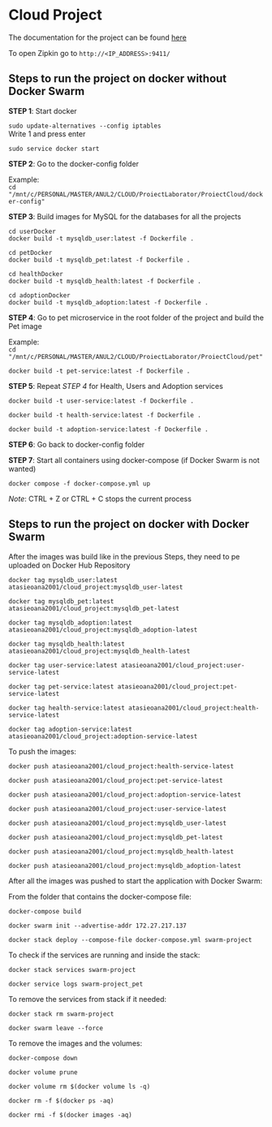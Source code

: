 # **Cloud Project**

The documentation for the project can be found [here](/ProiectLaboratorDocumentatieCloud.pdf)
 
To open Zipkin go to `http://<IP_ADDRESS>:9411/`
 
## **Steps to run the project on docker without Docker Swarm**
**STEP 1**: Start docker
 
`sudo update-alternatives --config iptables` \
Write 1 and press enter
 
`sudo service docker start`
 
**STEP 2**: Go to the docker-config folder
 
Example: \
`cd "/mnt/c/PERSONAL/MASTER/ANUL2/CLOUD/ProiectLaborator/ProiectCloud/docker-config"`
 
**STEP 3**: Build images for MySQL for the databases for all the projects
 
`cd userDocker` \
`docker build -t mysqldb_user:latest -f Dockerfile .`
 
`cd petDocker` \
`docker build -t mysqldb_pet:latest -f Dockerfile .`
 
`cd healthDocker` \
`docker build -t mysqldb_health:latest -f Dockerfile .`
 
`cd adoptionDocker` \
`docker build -t mysqldb_adoption:latest -f Dockerfile .`
 
**STEP 4**: Go to pet microservice in the root folder of the project and build the Pet image
 
Example: \
`cd "/mnt/c/PERSONAL/MASTER/ANUL2/CLOUD/ProiectLaborator/ProiectCloud/pet"`
 
`docker build -t pet-service:latest -f Dockerfile .`
 
**STEP 5**: Repeat _STEP 4_ for Health, Users and Adoption services
 
`docker build -t user-service:latest -f Dockerfile .`
 
`docker build -t health-service:latest -f Dockerfile .`
 
`docker build -t adoption-service:latest -f Dockerfile .`
 
**STEP 6**: Go back to docker-config folder
 
**STEP 7**: Start all containers using docker-compose (if Docker Swarm is not wanted)
 
`docker compose -f docker-compose.yml up`
 
_Note_: CTRL + Z or CTRL + C stops the current process
 
## **Steps to run the project on docker with Docker Swarm**
 
After the images was build like in the previous Steps, they need to pe uploaded on Docker Hub Repository
 
`docker tag mysqldb_user:latest atasieoana2001/cloud_project:mysqldb_user-latest`
 
`docker tag mysqldb_pet:latest atasieoana2001/cloud_project:mysqldb_pet-latest`
 
`docker tag mysqldb_adoption:latest atasieoana2001/cloud_project:mysqldb_adoption-latest`
 
`docker tag mysqldb_health:latest atasieoana2001/cloud_project:mysqldb_health-latest`
 
`docker tag user-service:latest atasieoana2001/cloud_project:user-service-latest`
 
`docker tag pet-service:latest atasieoana2001/cloud_project:pet-service-latest`
 
`docker tag health-service:latest atasieoana2001/cloud_project:health-service-latest`
 
`docker tag adoption-service:latest atasieoana2001/cloud_project:adoption-service-latest`
 
To push the images:
 
`docker push atasieoana2001/cloud_project:health-service-latest`
 
`docker push atasieoana2001/cloud_project:pet-service-latest`
 
`docker push atasieoana2001/cloud_project:adoption-service-latest`
 
`docker push atasieoana2001/cloud_project:user-service-latest`
 
`docker push atasieoana2001/cloud_project:mysqldb_user-latest`
 
`docker push atasieoana2001/cloud_project:mysqldb_pet-latest`
 
`docker push atasieoana2001/cloud_project:mysqldb_health-latest`
 
`docker push atasieoana2001/cloud_project:mysqldb_adoption-latest`
 
After all the images was pushed to start the application with Docker Swarm:
 
From the folder that contains the docker-compose file:
 
`docker-compose build`
 
`docker swarm init --advertise-addr 172.27.217.137`
 
`docker stack deploy --compose-file docker-compose.yml swarm-project`
 
To check if the services are running and inside the stack:
 
`docker stack services swarm-project`
 
`docker service logs swarm-project_pet`
 
To remove the services from stack if it needed:
 
`docker stack rm swarm-project`
 
`docker swarm leave --force`
 
To remove the images and the volumes:
 
`docker-compose down`
 
`docker volume prune`
 
`docker volume rm $(docker volume ls -q)`
 
`docker rm -f $(docker ps -aq)`
 
`docker rmi -f $(docker images -aq)`

